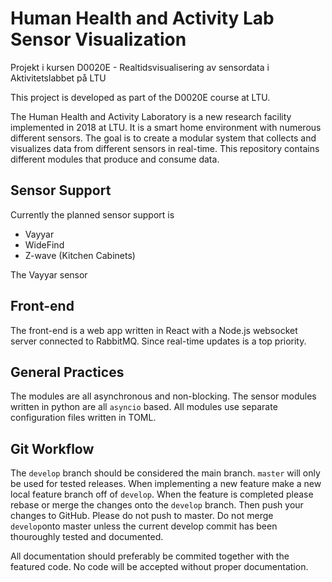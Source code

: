 # Human Health and Activity Lab Sensor Visualization
Projekt i kursen D0020E - Realtidsvisualisering av sensordata i Aktivitetslabbet på LTU

This project is developed as part of the D0020E course at LTU.

The Human Health and Activity Laboratory is a new research facility implemented
in 2018 at LTU. It is a smart home environment with numerous different sensors.
The goal is to create a modular system that collects and visualizes data from
different sensors in real-time. This repository contains different modules
that produce and consume data.

## Sensor Support

Currently the planned sensor support is

* Vayyar
* WideFind
* Z-wave (Kitchen Cabinets)

The Vayyar sensor

## Front-end

The front-end is a web app written in React with a Node.js websocket server
connected to RabbitMQ. Since real-time updates is a top priority. 
## General Practices

The modules are all asynchronous and non-blocking. The sensor modules written
in python are all `asyncio` based. All modules use separate configuration files
written in TOML. 

## Git Workflow

The `develop` branch should be considered the main branch. `master` will only
be used for tested releases. When implementing a new feature make a new local
feature branch off of `develop`. When the feature is completed please rebase or
merge the changes onto the `develop` branch. Then push your changes to GitHub.
Please do not push to master. Do not merge `develop`onto master unless the
current develop commit has been thouroughly tested and documented.

All documentation should preferably be commited together with the featured code. 
No code will be accepted without proper documentation.


